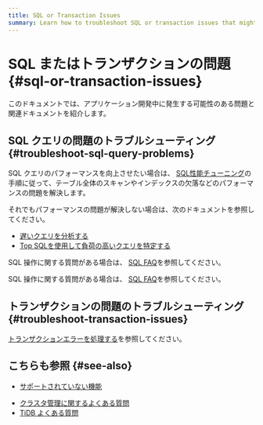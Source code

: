 ```yaml
---
title: SQL or Transaction Issues
summary: Learn how to troubleshoot SQL or transaction issues that might occur during application development.
---
```


# SQL またはトランザクションの問題 {#sql-or-transaction-issues}

このドキュメントでは、アプリケーション開発中に発生する可能性のある問題と関連ドキュメントを紹介します。

## SQL クエリの問題のトラブルシューティング {#troubleshoot-sql-query-problems}

SQL クエリのパフォーマンスを向上させたい場合は、 [<a href="/develop/dev-guide-optimize-sql-overview.md">SQL性能チューニング</a>](/develop/dev-guide-optimize-sql-overview.md)の手順に従って、テーブル全体のスキャンやインデックスの欠落などのパフォーマンスの問題を解決します。

<CustomContent platform="tidb">

それでもパフォーマンスの問題が解決しない場合は、次のドキュメントを参照してください。

-   [<a href="/analyze-slow-queries.md">遅いクエリを分析する</a>](/analyze-slow-queries.md)
-   [<a href="/dashboard/top-sql.md">Top SQLを使用して負荷の高いクエリを特定する</a>](/dashboard/top-sql.md)

SQL 操作に関する質問がある場合は、 [<a href="/faq/sql-faq.md">SQL FAQ</a>](/faq/sql-faq.md)を参照してください。

</CustomContent>

<CustomContent platform="tidb-cloud">

SQL 操作に関する質問がある場合は、 [<a href="https://docs.pingcap.com/tidb/stable/sql-faq">SQL FAQ</a>](https://docs.pingcap.com/tidb/stable/sql-faq)を参照してください。

</CustomContent>

## トランザクションの問題のトラブルシューティング {#troubleshoot-transaction-issues}

[<a href="/develop/dev-guide-transaction-troubleshoot.md">トランザクションエラーを処理する</a>](/develop/dev-guide-transaction-troubleshoot.md)を参照してください。

## こちらも参照 {#see-also}

-   [<a href="/mysql-compatibility.md#unsupported-features">サポートされていない機能</a>](/mysql-compatibility.md#unsupported-features)

<CustomContent platform="tidb">

-   [<a href="/faq/manage-cluster-faq.md">クラスタ管理に関するよくある質問</a>](/faq/manage-cluster-faq.md)
-   [<a href="/faq/tidb-faq.md">TiDB よくある質問</a>](/faq/tidb-faq.md)

</CustomContent>
